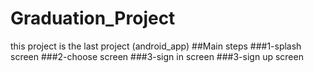 # Graduation_Project
this project is the last project (android_app)
##Main steps
###1-splash screen
###2-choose screen
###3-sign in screen
###3-sign up screen
